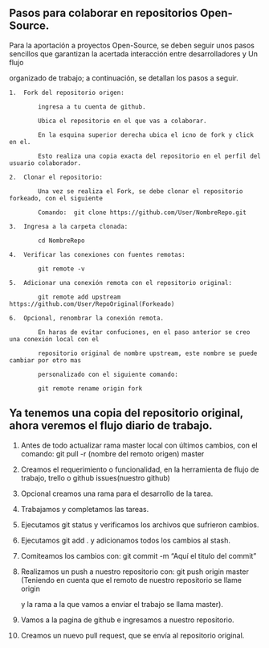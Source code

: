 ## Pasos para colaborar en repositorios Open-Source.

Para la aportación a proyectos Open-Source, se deben seguir unos pasos sencillos que garantizan la acertada interacción entre desarrolladores y Un flujo

organizado de trabajo; a continuación, se detallan los pasos a seguir.

    1.	Fork del repositorio origen:

            ingresa a tu cuenta de github.

            Ubica el repositorio en el que vas a colaborar.

            En la esquina superior derecha ubica el icno de fork y click en el.

            Esto realiza una copia exacta del repositorio en el perfil del usuario colaborador.

    2.	Clonar el repositorio:

            Una vez se realiza el Fork, se debe clonar el repositorio forkeado, con el siguiente

            Comando:  git clone https://github.com/User/NombreRepo.git

    3.	Ingresa a la carpeta clonada:

            cd NombreRepo

    4.	Verificar las conexiones con fuentes remotas:

            git remote -v

    5.	Adicionar una conexión remota con el repositorio original:

            git remote add upstream https://github.com/User/RepoOriginal(Forkeado)

    6.	Opcional, renombrar la conexión remota.

            En haras de evitar confuciones, en el paso anterior se creo una conexión local con el 

            repositorio original de nombre upstream, este nombre se puede cambiar por otro mas 

            personalizado con el siguiente comando:

            git remote rename origin fork

## Ya tenemos una copia del repositorio original, ahora veremos el flujo diario de trabajo.

1.	Antes de todo actualizar rama master local con últimos cambios, con el comando: git pull -r (nombre del remoto origen) master

2.	Creamos el requerimiento o funcionalidad, en la herramienta de flujo de trabajo, trello o github issues(nuestro github)

3.	Opcional creamos una rama para el desarrollo de la tarea.

4.	Trabajamos  y completamos las tareas.

5.	Ejecutamos git status y verificamos los archivos que sufrieron cambios.

6.	Ejecutamos git add . y adicionamos todos los cambios al stash.

7.	Comiteamos los cambios con: git commit -m “Aquí el titulo del commit”

8.	Realizamos un push a nuestro repositorio con:  git push origin master (Teniendo en cuenta que el remoto de nuestro repositorio se llame origin

    y la rama a la que vamos a enviar el trabajo se llama master).

9.	Vamos a la pagina de github e ingresamos a nuestro repositorio.

10.	Creamos un nuevo pull request, que se envía al repositorio original.




